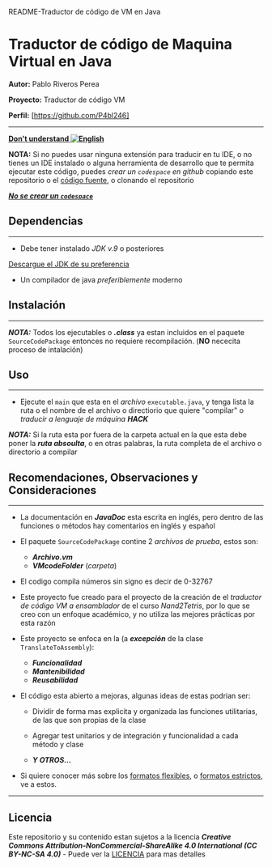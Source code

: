  README-Traductor de código de VM en Java
 # Traductor de código de Maquina Virtual en Java
  **Autor:** Pablo Riveros Perea
  
  **Proyecto:** Traductor de código VM
  
  **Perfil:**  [https://github.com/P4bl246]
  
  ------------------------------------------------------

**[Don't understand ![English](https://flagcdn.com/w40/gb.png)](README.es.md)**



**NOTA:** Si no puedes usar ninguna extensión para traducir en tu IDE, o no tienes un IDE instalado o alguna herramienta de desarrollo que te permita ejecutar este código, puedes *crear un `codespace` en github* copiando este repositorio o el [código fuente](SourceCodePackage), o clonando el repositorio

[***No se crear un `codespace`***](https://docs.github.com/en/codespaces/developing-in-a-codespace/creating-a-codespace-for-a-repository)

 ## Dependencias

 ------------------------------------------------------
 * Debe tener instalado *JDK v.9* o posteriores
 
 [Descargue el JDK de su preferencia](https://www.oracle.com/java/technologies/downloads/)

 * Un compilador de java *preferiblemente* moderno

## Instalación 

------------------------------------------------------
***NOTA:*** Todos los ejecutables o ***.class*** ya estan incluidos en el paquete `SourceCodePackage` entonces no requiere recompilación. (**NO** nececita proceso de intalación)

## Uso

------------------------------------------------------
* Ejecute el `main` que esta en el *archivo* `executable.java`, y tenga lista la ruta o el nombre de el archivo o directiorio que quiere "compilar" o *traducir a lenguaje de máquina **HACK***
  
***NOTA:*** Si la ruta esta por fuera de la carpeta actual en la que esta debe poner la ***ruta absoulta***, o en otras palabras, la ruta completa de el archivo o directorio a compilar
  
## Recomendaciones, Observaciones y Consideraciones

------------------------------------------------
* La documentación en ***JavaDoc*** esta escrita en inglés, pero dentro de las funciones o métodos hay comentarios en inglés y español

* El paquete `SourceCodePackage` contine 2 *archivos de prueba*, estos son:
   * ***Archivo.vm***
   * ***VMcodeFolder*** (*carpeta*)

* El codigo compila números sin signo es decir de 0-32767
  
* Este proyecto fue creado para el proyecto de la creación de el *traductor de código VM a ensamblador* de el curso *Nand2Tetris*, por lo que se creo con un enfoque académico, y no utiliza las mejores prácticas por esta razón

* Este proyecto se enfoca en la (a ***excepción*** de la clase `TranslateToAssembly`):
  
   * ***Funcionalidad***
   * ***Mantenibilidad***
   * ***Reusabilidad***
       
* El código esta abierto a mejoras, algunas ideas de estas podrian ser:
  
   * Dividir de forma mas explicita y organizada las funciones utilitarias, de las que son propias de la clase
     
   * Agregar test unitarios y de integración y funcionalidad a cada método y clase
     
   * ***Y OTROS...***

* Si quiere conocer más sobre los [formatos flexibles](Explain_formatPattern_functions/Patrones_de_Formato_Flexible), o [formatos estrictos](Explain_formatPattern_functions/Patrones_de_Formato_Estricto), ve a estos.
-------------------------------------------------
## Licencia
 Este repositorio y su contenido estan sujetos a la licencia ***Creative Commons Attribution-NonCommercial-ShareAlike 4.0 International (CC BY-NC-SA 4.0)*** - Puede ver la [LICENCIA](LICENCIA-LICENSE/LICENCIA) para mas detalles

